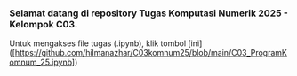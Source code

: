 ### Selamat datang di repository Tugas Komputasi Numerik 2025 - Kelompok C03.
Untuk mengakses file tugas (.ipynb), klik tombol [ini] ([https://github.com/hilmanazhar/C03komnum25/blob/main/C03_ProgramKomnum_25.ipynb])
